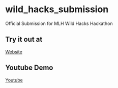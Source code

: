 # wild_hacks_submission
Official Submission for MLH Wild Hacks Hackathon

## Try it out at
[Website](https://call-of-wild.herokuapp.com/)

## Youtube Demo
[Youtube](https://youtu.be/gI7mBwlSViM)
